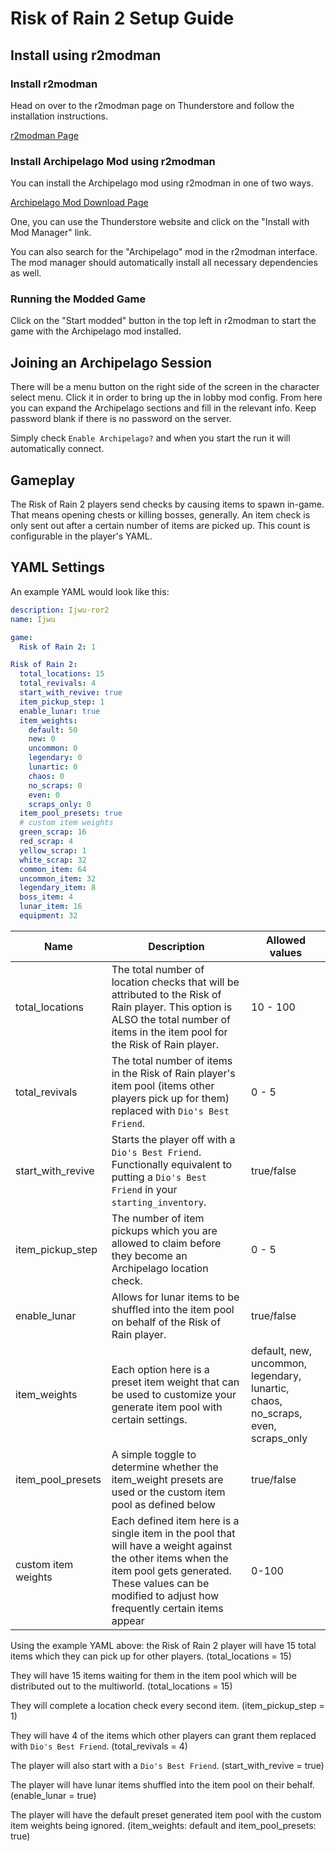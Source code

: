 # Risk of Rain 2 Setup Guide

## Install using r2modman
### Install r2modman
Head on over to the r2modman page on Thunderstore and follow the installation instructions.

[r2modman Page](https://thunderstore.io/package/ebkr/r2modman/)

### Install Archipelago Mod using r2modman
You can install the Archipelago mod using r2modman in one of two ways.

[Archipelago Mod Download Page](https://thunderstore.io/package/ArchipelagoMW/Archipelago/)

One, you can use the Thunderstore website and click on the "Install with Mod Manager" link.

You can also search for the "Archipelago" mod in the r2modman interface.
The mod manager should automatically install all necessary dependencies as well.

### Running the Modded Game
Click on the "Start modded" button in the top left in r2modman to start the game with the
Archipelago mod installed.

## Joining an Archipelago Session
There will be a menu button on the right side of the screen in the character select menu. 
Click it in order to bring up the in lobby mod config. 
From here you can expand the Archipelago sections and fill in the relevant info.
Keep password blank if there is no password on the server.

Simply check `Enable Archipelago?` and when you start the run it will automatically connect.

## Gameplay
The Risk of Rain 2 players send checks by causing items to spawn in-game. That means opening chests or killing bosses, generally. 
An item check is only sent out after a certain number of items are picked up. This count is configurable in the player's YAML.

## YAML Settings
An example YAML would look like this:
```yaml
description: Ijwu-ror2
name: Ijwu

game:
  Risk of Rain 2: 1

Risk of Rain 2:
  total_locations: 15
  total_revivals: 4
  start_with_revive: true
  item_pickup_step: 1
  enable_lunar: true
  item_weights:
    default: 50
    new: 0
    uncommon: 0
    legendary: 0
    lunartic: 0
    chaos: 0
    no_scraps: 0
    even: 0
    scraps_only: 0
  item_pool_presets: true
  # custom item weights
  green_scrap: 16
  red_scrap: 4
  yellow_scrap: 1
  white_scrap: 32
  common_item: 64
  uncommon_item: 32
  legendary_item: 8
  boss_item: 4
  lunar_item: 16
  equipment: 32
```

| Name | Description | Allowed values |
| ---- | ----------- | -------------- |
| total_locations | The total number of location checks that will be attributed to the Risk of Rain player. This option is ALSO the total number of items in the item pool for the Risk of Rain player. | 10 - 100 |
| total_revivals | The total number of items in the Risk of Rain player's item pool (items other players pick up for them) replaced with `Dio's Best Friend`. | 0 - 5 |
| start_with_revive | Starts the player off with a `Dio's Best Friend`. Functionally equivalent to putting a `Dio's Best Friend` in your `starting_inventory`. | true/false |
| item_pickup_step | The number of item pickups which you are allowed to claim before they become an Archipelago location check. | 0 - 5 |
| enable_lunar | Allows for lunar items to be shuffled into the item pool on behalf of the Risk of Rain player. | true/false |
| item_weights | Each option here is a preset item weight that can be used to customize your generate item pool with certain settings. | default, new, uncommon, legendary, lunartic, chaos, no_scraps, even, scraps_only |
| item_pool_presets | A simple toggle to determine whether the item_weight presets are used or the custom item pool as defined below | true/false |
| custom item weights | Each defined item here is a single item in the pool that will have a weight against the other items when the item pool gets generated. These values can be modified to adjust how frequently certain items appear | 0-100|


Using the example YAML above: the Risk of Rain 2 player will have 15 total items which they can pick up for other players. (total_locations = 15)

They will have 15 items waiting for them in the item pool which will be distributed out to the multiworld. (total_locations = 15)

They will complete a location check every second item. (item_pickup_step = 1)

They will have 4 of the items which other players can grant them replaced with `Dio's Best Friend`. (total_revivals = 4)

The player will also start with a `Dio's Best Friend`. (start_with_revive = true)

The player will have lunar items shuffled into the item pool on their behalf. (enable_lunar = true)

The player will have the default preset generated item pool with the custom item weights being ignored. (item_weights: default and item_pool_presets: true)
